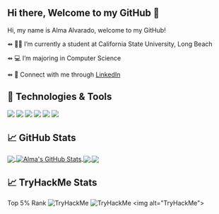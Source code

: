 ## Hi there, Welcome to my GitHub 👋

Hi, my name is Alma Alvarado, welcome to my GitHub!

⇴ 👩🏽‍ I’m currently a student at California State University, Long Beach

⇴ 💻 I’m majoring in Computer Science 

⇴ 🔗 Connect with me through [LinkedIn](https://www.linkedin.com/in/almaalvarado11/)

## 🔧 Technologies & Tools
![](https://img.shields.io/badge/Editor-IntelliJ_IDEA-informational?style=flat&logo=intellij-idea&logoColor=white&color=2bbc8a)
![](https://img.shields.io/badge/Code-Python-informational?style=flat&logo=python&logoColor=white&color=2bbc8a)
![](https://img.shields.io/badge/Code-JavaScript-informational?style=flat&logo=javascript&logoColor=white&color=2bbc8a)
![](https://img.shields.io/badge/Code-Java-informational?style=flat&logo=java&logoColor=white&color=2bbc8a)
![](https://img.shields.io/badge/Code-Vue-informational?style=flat&logo=vue.js&logoColor=white&color=2bbc8a)
![](https://img.shields.io/badge/Tools-PostgreSQL-informational?style=flat&logo=postgresql&logoColor=white&color=2bbc8a)

## &#x1f4c8; GitHub Stats

<a href="https://github.com/almaavocado/almaavocado">
  <img align="center" src="https://github-readme-stats.vercel.app/api/top-langs/?username=almaavocado&title_color=ffffff&text_color=c9cacc&icon_color=2bbc8a&bg_color=1d1f21&langs_count=3" />
</a>
<a href="https://github.com/almaavocado/almaavocado">
  <img align="center" src="https://github-readme-stats.vercel.app/api?username=almaavocado&show_icons=true&line_height=27&title_color=ffffff&text_color=c9cacc&icon_color=2bbc8a&bg_color=1d1f21" alt="Alma's GitHub Stats" />
</a>

<a href="https://github.com/almaavocado/TermProject">
  <img align="center" src="https://github-readme-stats.vercel.app/api/pin/?username=almaavocado&repo=termproject&title_color=ffffff&text_color=c9cacc&icon_color=2bbc8a&bg_color=1d1f21" />
</a>


<a href="https://github.com/almaavocado/AutomateSpotify">
  <img align="center" src="https://github-readme-stats.vercel.app/api/pin/?username=almaavocado&repo=automatespotify&title_color=ffffff&text_color=c9cacc&icon_color=2bbc8a&bg_color=1d1f21" />
</a>    

<!--
## GitHub Stats
![Alma's GitHub stats](https://github-readme-stats.vercel.app/api?username=almaavocado&show_icons=true&theme=tokyonight)

[![Top Langs](https://github-readme-stats.vercel.app/api/top-langs/?username=almaavocado&layout=compact&theme=tokyonight)](https://github.com/almaavocado/github-readme-stats)


<a href="https://www.w3.org/html/" target="_blank"><img align="left" alt="HTML5" width="26px" src="https://raw.githubusercontent.com/github/explore/80688e429a7d4ef2fca1e82350fe8e3517d3494d/topics/html/html.png" /></a>
<a href="https://www.w3schools.com/css/" target="_blank"><img align="left" alt="CSS3" width="26px" src="https://raw.githubusercontent.com/github/explore/80688e429a7d4ef2fca1e82350fe8e3517d3494d/topics/css/css.png" /></a>
<a href="https://www.python.org" target="_blank"> <img align="left" alt="Python" width="26px" src="https://github.com/Aakarsh-B/trying-repos/blob/master/python-5.svg?raw=true"/> </a> -->

## &#x1f4c8; TryHackMe Stats
Top 5% Rank
<img src="https://tryhackme-badges.s3.amazonaws.com/fallenphoenix.png" alt="TryHackMe">
<img src="https://tryhackme-badges.s3.amazonaws.com/fallenphoenix.png" alt="TryHackMe">
<img <script src="https://tryhackme.com/badge/892400"></script> alt="TryHackMe">


<!--
**almaavocado/almaavocado** is a ✨ _special_ ✨ repository because its `README.md` (this file) appears on your GitHub profile.
